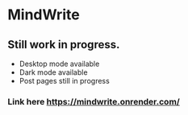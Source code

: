 # MindWrite

## Still work in progress.
* Desktop mode available
* Dark mode available
* Post pages still in progress

### Link here https://mindwrite.onrender.com/
